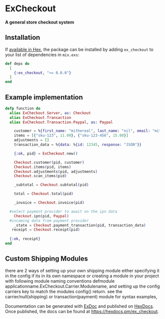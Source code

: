 # ExCheckout

**A general store checkout system**

## Installation

If [available in Hex](https://hex.pm/docs/publish), the package can be installed
by adding `ex_checkout` to your list of dependencies in `mix.exs`:

```elixir
def deps do
  [
    {:ex_checkout, ">= 0.0.0"}
  ]
end
```

## Example implementation

```elixir
defp function do
  alias ExCheckout.Server, as: Checkout
  alias ExCheckout.Transaction
  alias ExCheckout.Transaction.Paypal, as: Paypal

    customer = %{first_name: "mithereal", last_name: "nil", email: "mithereal@gmail.com", phone: "1234567"}
    items = [{"sku-123", 11.00}, {"sku-123-456", 15.00}]
    adjustments = []
    transaction_data = %{data: %{id: 12345, response: "JSON"}}

    {:ok, pid} = ExCheckout.new()

    Checkout.customer(pid, customer)
    Checkout.items(pid, items)
    Checkout.adjustments(pid, adjustments)
    Checkout.scan_items(pid)

    _subtotal = Checkout.subtotal(pid)

    total = Checkout.total(pid)

    _invoice = Checkout.invoice(pid)

  #select payment provider to await on the ipn data 
    Checkout.ipn(pid, Paypal)
  #incoming data from payment provider
    _state = Checkout.payment_transaction(pid, transaction_data)
   receipt = Checkout.receipt(pid)
   
  {:ok, receipt}
end
   ```

## Custom Shipping Modules
there are 2 ways of setting up your own shipping module either specifying it in the config if its in its own namespace or
creating a module in your project with following module naming conventions defmodule applicationname.ExCheckout.Carrier.Modulename, and setting up the config carriers key to match the modules config() return. see the carrier/null(shipping) or transaction(payment) module for syntax examples, 

Documentation can be generated with [ExDoc](https://github.com/elixir-lang/ex_doc)
and published on [HexDocs](https://hexdocs.pm). Once published, the docs can
be found at <https://hexdocs.pm/ex_checkout>.

